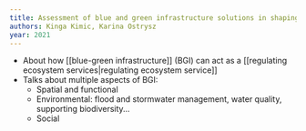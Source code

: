 ```yaml
---
title: Assessment of blue and green infrastructure solutions in shaping urban public spaces—spatial and functional, environmental, and social aspects
authors: Kinga Kimic, Karina Ostrysz
year: 2021
---
```


- About how [[blue-green infrastructure]] (BGI) can act as a [[regulating ecosystem services|regulating ecosystem service]]
- Talks about multiple aspects of BGI:
	- Spatial and functional
	- Environmental: flood and stormwater management, water quality, supporting biodiversity...
	- Social
